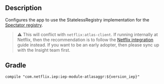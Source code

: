 
## Description

Configures the app to use the StatelessRegistry implementation for the
[Spectator registry][registry].

> :warning: This will conflict with `netflix:atlas-client`. If running internally at Netflix,
> then the recommendation is to follow the [Netflix integration][netflix] guide instead. If
> you want to be an early adopter, then please sync up with the Insight team first.

[registry]: http://netflix.github.io/spectator/en/latest/intro/registry/
[netflix]: http://netflix.github.io/spectator/en/latest/intro/netflix/

## Gradle

```
compile "com.netflix.iep:iep-module-atlasaggr:${version_iep}"
```
